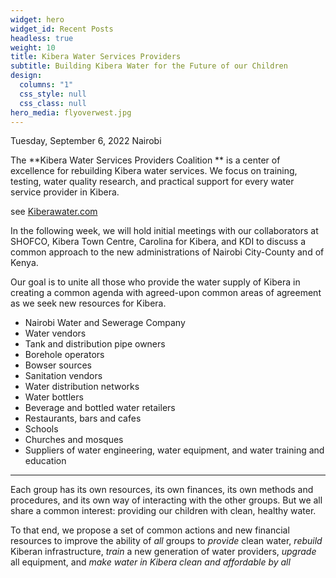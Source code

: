 ```yaml
---
widget: hero
widget_id: Recent Posts
headless: true
weight: 10
title: Kibera Water Services Providers
subtitle: Building Kibera Water for the Future of our Children
design:
  columns: "1"
  css_style: null
  css_class: null
hero_media: flyoverwest.jpg
---
```

Tuesday, September 6, 2022
Nairobi
<br>

The **Kibera Water Services Providers Coalition ** is a center of excellence for rebuilding Kibera water services. We focus on training, testing, water quality research, and practical support for every water service provider in Kibera.

see [Kiberawater.com](https://kiberawater.com)

In the following week, we will hold initial meetings with our collaborators at SHOFCO, Kibera Town Centre, Carolina for Kibera, and KDI to discuss a common approach to the new administrations of Nairobi City-County and of Kenya. 

Our goal is to unite all those who provide the water supply of Kibera in creating a common agenda with agreed-upon common areas of agreement as we seek new resources for Kibera. 

- Nairobi Water and Sewerage Company
- Water vendors
- Tank and distribution pipe owners
- Borehole operators
- Bowser sources
- Sanitation vendors
- Water distribution networks
- Water bottlers
- Beverage and bottled water retailers
- Restaurants, bars and cafes
- Schools
- Churches and mosques
- Suppliers of water engineering, water equipment, and water training and education

<hr>

Each group has its own resources, its own finances, its own methods and procedures, and its own way of interacting with the other groups. But we all share a common interest: providing our children with clean, healthy water.

To that end, we propose a set of common actions and new financial resources to improve the ability of *all* groups to *provide* clean water, *rebuild* Kiberan infrastructure, *train* a new generation of water providers, *upgrade* all equipment, and *make water in Kibera clean and affordable by all*
